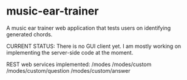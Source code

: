 # music-ear-trainer
A music ear trainer web application that tests users on identifying generated chords.

CURRENT STATUS:
There is no GUI client yet. I am mostly working on implementing the server-side code at the moment.

REST web services implemented:
/modes
/modes/custom
/modes/custom/question
/modes/custom/answer
